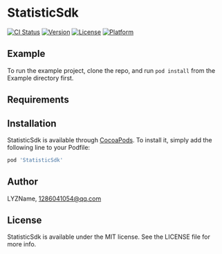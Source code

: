 # StatisticSdk

[![CI Status](https://img.shields.io/travis/LYZName/StatisticSdk.svg?style=flat)](https://travis-ci.org/LYZName/StatisticSdk)
[![Version](https://img.shields.io/cocoapods/v/StatisticSdk.svg?style=flat)](https://cocoapods.org/pods/StatisticSdk)
[![License](https://img.shields.io/cocoapods/l/StatisticSdk.svg?style=flat)](https://cocoapods.org/pods/StatisticSdk)
[![Platform](https://img.shields.io/cocoapods/p/StatisticSdk.svg?style=flat)](https://cocoapods.org/pods/StatisticSdk)

## Example

To run the example project, clone the repo, and run `pod install` from the Example directory first.

## Requirements

## Installation

StatisticSdk is available through [CocoaPods](https://cocoapods.org). To install
it, simply add the following line to your Podfile:

```ruby
pod 'StatisticSdk'
```

## Author

LYZName, 1286041054@qq.com

## License

StatisticSdk is available under the MIT license. See the LICENSE file for more info.

